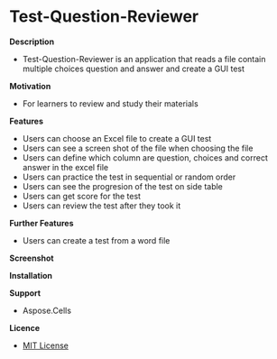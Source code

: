 # Test-Question-Reviewer

**Description**
- Test-Question-Reviewer is an application that reads a file contain multiple choices question and answer and create a GUI test

**Motivation**
- For learners to review and study their materials

**Features**
- Users can choose an Excel file to create a GUI test
- Users can see a screen shot of the file when choosing the file
- Users can define which column are question, choices and correct answer in the excel file 
- Users can practice the test in sequential or random order
- Users can see the progresion of the test on side table
- Users can get score for the test
- Users can review the test after they took it

**Further Features**
- Users can create a test from a word file

**Screenshot**

**Installation**

**Support**
- Aspose.Cells

**Licence**
- [MIT License](LICENSE)

